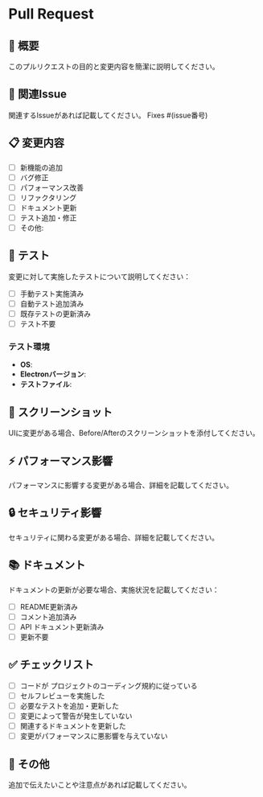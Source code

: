 # Pull Request

## 📝 概要
このプルリクエストの目的と変更内容を簡潔に説明してください。

## 🔗 関連Issue
関連するIssueがあれば記載してください。
Fixes #(issue番号)

## 📋 変更内容
- [ ] 新機能の追加
- [ ] バグ修正
- [ ] パフォーマンス改善
- [ ] リファクタリング
- [ ] ドキュメント更新
- [ ] テスト追加・修正
- [ ] その他: 

## 🧪 テスト
変更に対して実施したテストについて説明してください：
- [ ] 手動テスト実施済み
- [ ] 自動テスト追加済み
- [ ] 既存テストの更新済み
- [ ] テスト不要

### テスト環境
- **OS**: 
- **Electronバージョン**: 
- **テストファイル**: 

## 📸 スクリーンショット
UIに変更がある場合、Before/Afterのスクリーンショットを添付してください。

## ⚡ パフォーマンス影響
パフォーマンスに影響する変更がある場合、詳細を記載してください。

## 🔒 セキュリティ影響
セキュリティに関わる変更がある場合、詳細を記載してください。

## 📚 ドキュメント
ドキュメントの更新が必要な場合、実施状況を記載してください：
- [ ] README更新済み
- [ ] コメント追加済み
- [ ] API ドキュメント更新済み
- [ ] 更新不要

## ✅ チェックリスト
- [ ] コードが プロジェクトのコーディング規約に従っている
- [ ] セルフレビューを実施した
- [ ] 必要なテストを追加・更新した
- [ ] 変更によって警告が発生していない
- [ ] 関連するドキュメントを更新した
- [ ] 変更がパフォーマンスに悪影響を与えていない

## 📎 その他
追加で伝えたいことや注意点があれば記載してください。
